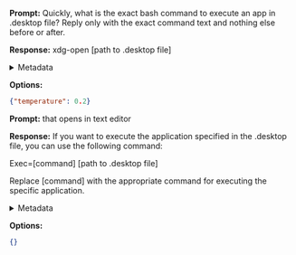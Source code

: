 **Prompt:**
Quickly, what is the exact bash command to execute an app in .desktop file?
Reply only with the exact command text and nothing else before or after.

**Response:**
xdg-open [path to .desktop file]

<details><summary>Metadata</summary>

- Duration: 1029 ms
- Datetime: 2023-07-31T13:42:52.511248
- Model: gpt-3.5-turbo-0613

</details>

**Options:**
```json
{"temperature": 0.2}
```

**Prompt:**
that opens in text editor

**Response:**
If you want to execute the application specified in the .desktop file, you can use the following command:

Exec=[command] [path to .desktop file]

Replace [command] with the appropriate command for executing the specific application.

<details><summary>Metadata</summary>

- Duration: 2375 ms
- Datetime: 2023-07-31T13:43:57.651699
- Model: gpt-3.5-turbo-0613

</details>

**Options:**
```json
{}
```

